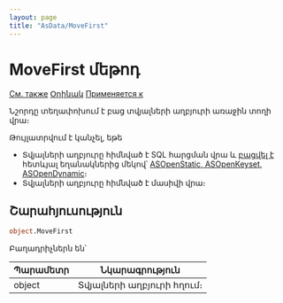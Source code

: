 ```yaml
---
layout: page
title: "AsData/MoveFirst"
---
```



# MoveFirst մեթոդ 
 
[См. также](../Asdata.md) [Օրինակ](../../Examples/E_AsData.html) [Применяется к](../Asdata.md)

Նշորդը տեղափոխում է բաց տվյալների աղբյուրի առաջին տողի վրա։ 

Թույլատրվում է կանչել, եթե
* Տվյալների աղբյուրը հիմնված է SQL հարցման վրա և [բացվել է](OpenCursor.html) հետևյալ եղանակներից մեկով՝ [ASOpenStatic, ASOpenKeyset, ASOpenDynamic](../../Constants/const_opencursor_cursortype.html)։ 
* Տվյալների աղբյուրը հիմնված է մասիվի վրա։



## Շարահյուսություն

``` vb
object.MoveFirst
```

Բաղադրիչներն են՝


| Պարամետր | Նկարագրություն |
|--|--|
| object| Տվյալների աղբյուրի հղում։ |
